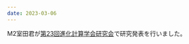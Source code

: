 ```yaml
---
date: 2023-03-06
---
```

M2室田君が[第23回進化計算学会研究会](http://www.jpnsec.org/symposium202301.html)で研究発表を行いました。 
